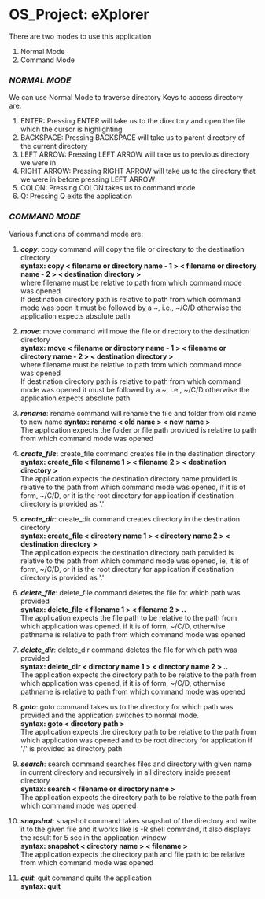 # OS_Project: eXplorer

There are two modes to use this application
1. Normal Mode
2. Command Mode

### **_NORMAL MODE_**
We can use Normal Mode to traverse directory
Keys to access directory are:
1. ENTER: Pressing ENTER will take us to the directory and open the file which the cursor is highlighting
2. BACKSPACE: Pressing BACKSPACE will take us to parent directory of the current directory
3. LEFT ARROW: Pressing LEFT ARROW will take us to previous directory we were in 
4. RIGHT ARROW: Pressing RIGHT ARROW will take us to the directory that we were in before pressing LEFT ARROW
5. COLON: Pressing COLON takes us to command mode
6. Q: Pressing Q exits the application

### **_COMMAND MODE_**
Various functions of command mode are:
1. **_copy_**: copy command will copy the file or directory to the destination directory </br>
         **syntax: copy < filename or directory name - 1 > < filename or directory name - 2 > < destination directory >** </br>
        where filename must be relative to path from which command mode was opened </br>
        If destination directory path is relative to path from which command mode was open it must be followed by a ~, i.e., ~/C/D otherwise the application expects absolute path </br>

2. **_move_**: move command will move the file or directory to the destination directory </br>
         **syntax: move < filename or directory name - 1 > < filename or directory name - 2 > < destination directory >** </br>
        where filename must be relative to path from which command mode was opened </br>
        If destination directory path is relative to path from which command mode was opened it must be followed by a ~, i.e., ~/C/D otherwise the application expects absolute path </br>
        
3. **_rename_**: rename command will rename the file and folder from old name to new name
           **syntax: rename < old name > < new name >** </br>
            The application expects the folder or file path provided is relative to path from which command mode was opened</br>

4. **_create_file_**: create_file command creates file in the destination directory</br>
            **syntax: create_file < filename 1 > < filename 2 > < destination directory >** </br>
            The application expects the destination directory name provided is relative to the path from which command mode was opened, if it is of form, ~/C/D, or it is the root directory for application if destination directory is provided as '.' </br>

5. **_create_dir_**: create_dir command creates directory in the destination directory </br>
            **syntax: create_file < directory name 1 > < directory name 2 > < destination directory >** </br>
            The application expects the destination directory path provided is relative to the path from which command mode was opened, ie, it is of form, ~/C/D, or it is the root directory for application if destination directory is provided as '.'</br>

6. **_delete_file_**: delete_file command deletes the file for which path was provided</br>
                **syntax: delete_file < filename 1 > < filename 2 > ..** </br>
                The application expects the file path to be relative to the path from which application was opened, if it is of form, ~/C/D, otherwise pathname is relative to path from which command mode was opened</br>

7. **_delete_dir_**: delete_dir command deletes the file for which path was provided</br>
                **syntax: delete_dir < directory name 1 > < directory name 2 > ..** </br>
                The application expects the directory path to be relative to the path from which application was opened, if it is of form, ~/C/D, otherwise pathname is relative to path from which command mode was opened</br>

8. **_goto_**: goto command takes us to the directory for which path was provided and the application switches          to normal mode. </br>
         **syntax: goto < directory path >** </br>
        The application expects the directory path to be relative to the path from which application was opened and to be root directory for application if '/' is provided as directory path</br>

9. **_search_**: search command searches files and directory with given name in current directory                         and recursively in all directory inside present directory</br>
           **syntax: search < filename or directory name >** </br>
            The application expects the directory path to be relative to the path from which command mode was opened</br>

10. **_snapshot_**: snapshot command takes snapshot of the directory and write it to the given file and it                   works like ls -R shell command, it also displays the result for 5 sec in the application                 window</br>
              **syntax: snapshot < directory name > < filename >** </br>
              The application expects the directory path and file path to be relative from which command mode was opened</br>
            
11. **_quit_**: quit command quits the application </br>
          **syntax: quit**</br>